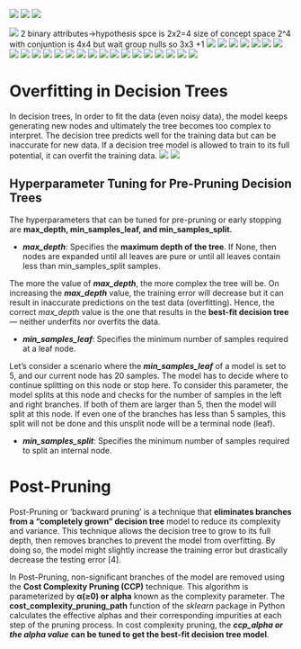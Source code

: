 ![](../Attachments/misc-20230929-27.png)
![](../Attachments/misc-20230929-28.png)
![](../Attachments/misc-20230929-29.png)

![](../Attachments/misc-20230929-2.png)
2 binary attributes->hypothesis spce is 2x2=4
size of concept space 2^4
with conjuntion is 4x4 but wait group nulls so 3x3 +1
![](../Attachments/misc-20230929-3.png)
![](../Attachments/misc-20230929-4.png)
![](../Attachments/misc-20230929-5.png)
![](../Attachments/misc-20230929-9.png)
![](../Attachments/misc-20230929-6.png)
![](../Attachments/misc-20230929-7.png)
![](../Attachments/misc-20230929-8.png)
![](../Attachments/misc-20230929-10.png)
![](../Attachments/misc-20230929-11.png)
![](../Attachments/misc-20230929-12.png)
![](../Attachments/misc-20230929-13.png)
![](../Attachments/misc-20230929-14.png)
![](../Attachments/misc-20230929-15.png)
![](../Attachments/misc-20230929-16.png)
![](../Attachments/misc-20230929-17.png)
![](../Attachments/misc-20230929-30.png)
![](../Attachments/misc-20230929-18.png)
![](../Attachments/misc-20230929-19.png)
![](../Attachments/misc-20230929-20.png)
![](../Attachments/misc-20230929-22.png)
![](../Attachments/misc-20230929-23.png)
![](../Attachments/misc-20230929-24.png)
![](../Attachments/misc-20230929-25.png)
![](../Attachments/misc-20230929-26.png)
# **Overfitting in Decision Trees**

In decision trees, In order to fit the data (even noisy data), the model keeps generating new nodes and ultimately the tree becomes too complex to interpret. The decision tree predicts well for the training data but can be inaccurate for new data. If a decision tree model is allowed to train to its full potential, it can overfit the training data.
![](../Attachments/misc-20230930-1.png)
![](../Attachments/misc-20230930-4.png)
## **Hyperparameter Tuning for Pre-Pruning Decision Trees**

The hyperparameters that can be tuned for pre-pruning or early stopping are **max_depth, min_samples_leaf, and min_samples_split.**

- **_max_depth_**: Specifies the **maximum depth of the tree**. If None, then nodes are expanded until all leaves are pure or until all leaves contain less than min_samples_split samples.

The more the value of **_max_depth_**, the more complex the tree will be. On increasing the **_max_depth_** value, the training error will decrease but it can result in inaccurate predictions on the test data (overfitting). Hence, the correct _max_depth_ value is the one that results in the **best-fit decision tree** — neither underfits nor overfits the data.

- **_min_samples_leaf_**: Specifies the minimum number of samples required at a leaf node.

Let’s consider a scenario where the **_min_samples_leaf_** of a model is set to 5, and our current node has 20 samples. The model has to decide where to continue splitting on this node or stop here. To consider this parameter, the model splits at this node and checks for the number of samples in the left and right branches. If both of them are larger than 5, then the model will split at this node. If even one of the branches has less than 5 samples, this split will not be done and this unsplit node will be a terminal node (leaf).

- **_min_samples_split_**: Specifies the minimum number of samples required to split an internal node.
# **Post-Pruning**

Post-Pruning or ‘backward pruning’ is a technique that **eliminates branches from a “completely grown” decision tree** model to reduce its complexity and variance. This technique allows the decision tree to grow to its full depth, then removes branches to prevent the model from overfitting. By doing so, the model might slightly increase the training error but drastically decrease the testing error [4].

In Post-Pruning, non-significant branches of the model are removed using the **Cost Complexity Pruning (CCP)** technique. This algorithm is parameterized by **α(≥0) or alpha** known as the complexity parameter. The **cost_complexity_pruning_path** function of the _sklearn_ package in Python calculates the effective alphas and their corresponding impurities at each step of the pruning process. In cost complexity pruning, the **_ccp_alpha or the alpha value_** **can be tuned to get the best-fit decision tree model**.